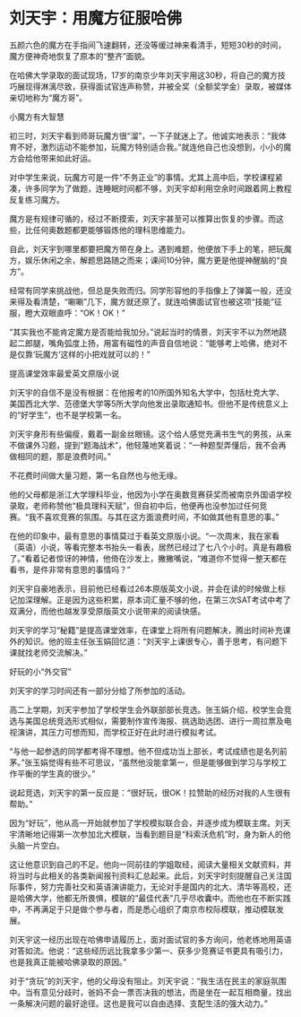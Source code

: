 # 刘天宇：用魔方征服哈佛

五颜六色的魔方在手指间飞速翻转，还没等缓过神来看清手，短短30秒的时间，魔方便神奇地恢复了原本的“整齐”面貌。

在哈佛大学录取的面试现场，17岁的南京少年刘天宇用这30秒，将自己的魔方技巧展现得淋漓尽致，获得面试官连声称赞，并被全奖（全额奖学金）录取，被媒体亲切地称为“魔方哥”。

小魔方有大智慧

初三时，刘天宇看到师哥玩魔方很“溜”，一下子就迷上了。他诚实地表示：“我体育不好，激烈运动不能参加，玩魔方特别适合我。”就连他自己也没想到，小小的魔方会给他带来如此好运。

对中学生来说，玩魔方可是一件“不务正业”的事情。尤其上高中后，学校课程紧凑，许多同学为了做题，连睡眠时间都不够，刘天宇却利用空余时间跟着网上教程反复练习魔方。

魔方是有规律可循的，经过不断摸索，刘天宇甚至可以推算出恢复的步骤。而这些，比任何奥数题都更能够锻炼他的理科思维能力。

自此，刘天宇到哪里都要把魔方带在身上。遇到难题，他便放下手上的笔，把玩魔方，娱乐休闲之余，解题思路随之而来；课间10分钟，魔方更是他提神醒脑的“良方”。

经常有同学来挑战他，但总是失败而归。同学形容他的手指像上了弹簧一般，还没来得及看清楚，“唰唰”几下，魔方就还原了。就连哈佛面试官也被这项“技能”征服，瞪大双眼直呼：“OK！OK！”

“其实我也不能肯定魔方是否能给我加分。”说起当时的情景，刘天宇不以为然地跷起二郎腿，嘴角弧度上扬，用富有磁性的声音自信地说：“能够考上哈佛，绝对不是仅靠‘玩魔方’这样的小把戏就可以的！”

提高课堂效率最爱英文原版小说

刘天宇的自信不是没有根据：在他报考的10所国外知名大学中，包括杜克大学、美国西北大学、范德堡大学等5所大学向他发出录取通知书。但他不是传统意义上的“好学生”，也不是学校第一名。

刘天宇身形有些偏瘦，戴着一副金丝眼镜。这个给人感觉充满书生气的男孩，从来不做课外习题，提到“题海战术”，他轻蔑地笑着说：“一种题型弄懂后，我不会再做相同的题，那是浪费时间。”

不花费时间做大量习题，第一名自然也与他无缘。

他的父母都是浙江大学理科毕业，他因为小学在奥数竞赛获奖而被南京外国语学校录取，老师称赞他“极具理科天赋”，但自初中后，他便再也没参加过任何竞赛。“我不喜欢竞赛的氛围。与其在这方面浪费时间，不如做其他有意思的事。”

在他的印象中，最有意思的事情莫过于看英文原版小说。“一次周末，我在家看（英语）小说，等看完整本书抬头一看表，居然已经过了七八个小时。真是有趣极了。”看着记者惊讶的神情，他倚在沙发上，撇撇嘴说，“难道你不觉得一整天都在看书，是件非常有意思的事情吗？”

刘天宇自豪地表示，目前他已经看过26本原版英文小说，并会在读的时候做上标记加深理解。正是因为这些积累，原本词汇量不够的他，在第三次SAT考试中考了双满分，而他也越发享受原版英文小说带来的阅读快感。

刘天宇的学习“秘籍”是提高课堂效率，在课堂上将所有问题解决，腾出时间补充课外的知识。他的班主任张玉娟回忆道：“刘天宇上课很专心，善于思考，有问题下课就找老师交流解决。”

好玩的小“外交官”

刘天宇的学习时间还有一部分分给了所参加的活动。

高二上学期，刘天宇参加了学校学生会外联部部长竞选。张玉娟介绍，校学生会竞选与美国总统竞选形式相似，需要制作宣传海报、挑选助选团、进行一周拉票及电视演讲，其压力可想而知，而学校正好在此时进行模拟考试。

“与他一起参选的同学都考得不理想。他不但成功当上部长，考试成绩也是名列前茅。”张玉娟觉得有些不可思议，“虽然他没能拿第一，但是能够做到学习与学校工作平衡的学生真的很少。”

说起竞选，刘天宇的第一反应是：“很好玩，很OK！拉赞助的经历对我的人生很有帮助。”

因为“好玩”，他从高一开始就参加了学校模拟联合会，并逐步成为模联主席。刘天宇清晰地记得第一次参加北大模联，当看到题目是“科索沃危机”时，身为新人的他头脑一片空白。

这让他意识到自己的不足。他向一同前往的学姐取经，阅读大量相关文献资料，并将当时与此相关的各类新闻报刊资料汇总起来。此后，刘天宇时刻提醒自己关注国际事件，努力完善社交和英语演讲能力，无论对手是国内的北大、清华等高校，还是哈佛大学，他都无所畏惧，模联的“最佳代表”几乎尽收囊中。而他也在不断实践中，不再满足于只是做个参与者，而是悉心组织了南京市校际模联，推动模联发展。

刘天宇这一经历出现在哈佛申请履历上，面对面试官的多方询问，他老练地用英语对答如流。他说：“这些经历远比我拿多少第一、获多少竞赛证书更具有吸引力，也是我真正能被哈佛录取的原因。”

对于“贪玩”的刘天宇，他的父母没有阻止。刘天宇说：“我生活在民主的家庭氛围中。当有意见分歧时，爸妈不会一票否决我的想法，而是坐在一起互相商量，找出一条解决问题的最好途径。这也是我可以自由选择、支配生活的强大动力。”
